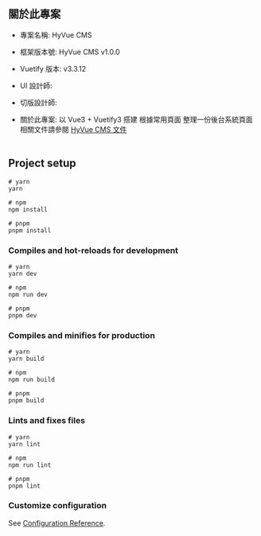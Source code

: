 ## 關於此專案

- 專案名稱: HyVue CMS
- 框架版本號: HyVue CMS v1.0.0
- Vuetify 版本: v3.3.12

- UI 設計師:
- 切版設計師:
- 關於此專案: 以 Vue3 + Vuetify3 搭建 根據常用頁面 整理一份後台系統頁面
  相關文件請參閱
  [HyVue CMS 文件](https://hywebu00.github.io/HyVue_CMS_doc/#/)
  <br/>
  <br/>

## Project setup

```
# yarn
yarn

# npm
npm install

# pnpm
pnpm install
```

### Compiles and hot-reloads for development

```
# yarn
yarn dev

# npm
npm run dev

# pnpm
pnpm dev
```

### Compiles and minifies for production

```
# yarn
yarn build

# npm
npm run build

# pnpm
pnpm build
```

### Lints and fixes files

```
# yarn
yarn lint

# npm
npm run lint

# pnpm
pnpm lint
```

### Customize configuration

See [Configuration Reference](https://vitejs.dev/config/).

